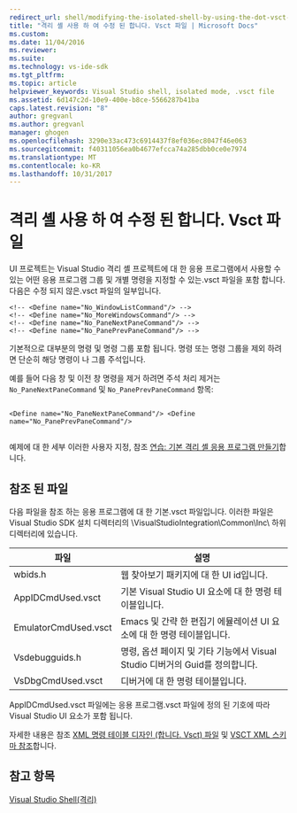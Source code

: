 ```yaml
---
redirect_url: shell/modifying-the-isolated-shell-by-using-the-dot-vsct-file
title: "격리 셸 사용 하 여 수정 된 합니다. Vsct 파일 | Microsoft Docs"
ms.custom: 
ms.date: 11/04/2016
ms.reviewer: 
ms.suite: 
ms.technology: vs-ide-sdk
ms.tgt_pltfrm: 
ms.topic: article
helpviewer_keywords: Visual Studio shell, isolated mode, .vsct file
ms.assetid: 6d147c2d-10e9-400e-b8ce-5566287b41ba
caps.latest.revision: "8"
author: gregvanl
ms.author: gregvanl
manager: ghogen
ms.openlocfilehash: 3290e33ac473c6914437f8ef036ec8047f46e063
ms.sourcegitcommit: f40311056ea0b4677efcca74a285dbb0ce0e7974
ms.translationtype: MT
ms.contentlocale: ko-KR
ms.lasthandoff: 10/31/2017
---
```

# <a name="modifying-the-isolated-shell-by-using-the-vsct-file"></a>격리 셸 사용 하 여 수정 된 합니다. Vsct 파일
UI 프로젝트는 Visual Studio 격리 셸 프로젝트에 대 한 응용 프로그램에서 사용할 수 있는 어떤 응용 프로그램 그룹 및 개별 명령을 지정할 수 있는.vsct 파일을 포함 합니다. 다음은 수정 되지 않은.vsct 파일의 일부입니다.  
  
```  
<!-- <Define name="No_WindowListCommand"/> -->  
<!-- <Define name="No_MoreWindowsCommand"/> -->  
<!-- <Define name="No_PaneNextPaneCommand"/> -->  
<!-- <Define name="No_PanePrevPaneCommand"/> -->  
```  
  
 기본적으로 대부분의 명령 및 명령 그룹 포함 됩니다. 명령 또는 명령 그룹을 제외 하려면 단순히 해당 명령이 나 그룹 주석입니다.  
  
 예를 들어 다음 창 및 이전 창 명령을 제거 하려면 주석 처리 제거는 `No_PaneNextPaneCommand` 및 `No_PanePrevPaneCommand` 항목:  
  
```  
  
<Define name="No_PaneNextPaneCommand"/> <Define name="No_PanePrevPaneCommand"/>  
  
```  
  
 예제에 대 한 세부 이러한 사용자 지정, 참조 [연습: 기본 격리 셸 응용 프로그램 만들기](../extensibility/walkthrough-creating-a-basic-isolated-shell-application.md)합니다.  
  
## <a name="referenced-files"></a>참조 된 파일  
 다음 파일을 참조 하는 응용 프로그램에 대 한 기본.vsct 파일입니다. 이러한 파일은 Visual Studio SDK 설치 디렉터리의 \VisualStudioIntegration\Common\Inc\ 하위 디렉터리에 있습니다.  
  
|파일|설명|  
|----------|-----------------|  
|wbids.h|웹 찾아보기 패키지에 대 한 UI id입니다.|  
|AppIDCmdUsed.vsct|기본 Visual Studio UI 요소에 대 한 명령 테이블입니다.|  
|EmulatorCmdUsed.vsct|Emacs 및 간략 한 편집기 에뮬레이션 UI 요소에 대 한 명령 테이블입니다.|  
|Vsdebugguids.h|명령, 옵션 페이지 및 기타 기능에서 Visual Studio 디버거의 Guid를 정의합니다.|  
|VsDbgCmdUsed.vsct|디버거에 대 한 명령 테이블입니다.|  
  
 AppIDCmdUsed.vsct 파일에는 응용 프로그램.vsct 파일에 정의 된 기호에 따라 Visual Studio UI 요소가 포함 됩니다.  
  
 자세한 내용은 참조 [XML 명령 테이블 디자인 (합니다. Vsct) 파일](../extensibility/internals/designing-xml-command-table-dot-vsct-files.md) 및 [VSCT XML 스키마 참조](../extensibility/vsct-xml-schema-reference.md)합니다.  
  
## <a name="see-also"></a>참고 항목  
 [Visual Studio Shell(격리)](../extensibility/visual-studio-isolated-shell.md)